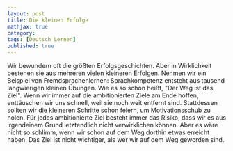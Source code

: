 ```yaml
---
layout: post
title: Die kleinen Erfolge
mathjax: true
category:
tags: [Deutsch Lernen]
published: true
---
```

Wir bewundern oft die größten Erfolgsgeschichten. Aber in Wirklichkeit bestehen sie aus mehreren vielen kleineren Erfolgen. Nehmen wir ein Beispiel von Fremdsprachenlernen: Sprachkompetenz entsteht aus tausend langwierigen kleinen Übungen. Wie es so schön heißt, "Der Weg ist das Ziel". Wenn wir immer auf die ambitionierten Ziele am Ende hoffen, enttäuschen wir uns schnell, weil sie noch weit entfernt sind. Stattdessen sollten wir die kleineren Schritte schon feiern, um Motivationsschub zu holen. Für jedes ambitionierte Ziel besteht immer das Risiko, dass wir es aus irgendeinem Grund letztendlich nicht verwirklichen können. Aber es wäre nicht so schlimm, wenn wir schon auf dem Weg dorthin etwas erreicht haben. Das Ziel ist nicht wichtiger, als wer wir auf dem Weg geworden sind.